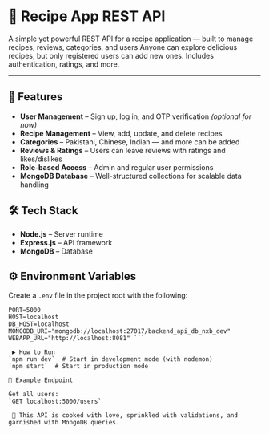 
# 🍲 Recipe App REST API
A simple yet powerful REST API for a recipe application — built to manage recipes, reviews, categories, and users.Anyone can explore delicious recipes, but only registered users can add new ones.
Includes authentication, ratings, and more.

---

## 🚀 Features

- **User Management** – Sign up, log in, and OTP verification *(optional for now)*  
- **Recipe Management** – View, add, update, and delete recipes  
- **Categories** – Pakistani, Chinese, Indian — and more can be added  
- **Reviews & Ratings** – Users can leave reviews with ratings and likes/dislikes  
- **Role-based Access** – Admin and regular user permissions  
- **MongoDB Database** – Well-structured collections for scalable data handling  



## 🛠 Tech Stack
- **Node.js** – Server runtime  
- **Express.js** – API framework  
- **MongoDB** – Database 


## ⚙ Environment Variables
Create a `.env` file in the project root with the following:

```env
PORT=5000
HOST=localhost
DB_HOST=localhost
MONGODB_URI="mongodb://localhost:27017/backend_api_db_nxb_dev"
WEBAPP_URL="http://localhost:8081" ```

 ▶ How to Run
`npm run dev`  # Start in development mode (with nodemon)
`npm start`  # Start in production mode

📌 Example Endpoint

Get all users:
`GET localhost:5000/users`

 🍴 This API is cooked with love, sprinkled with validations, and garnished with MongoDB queries.